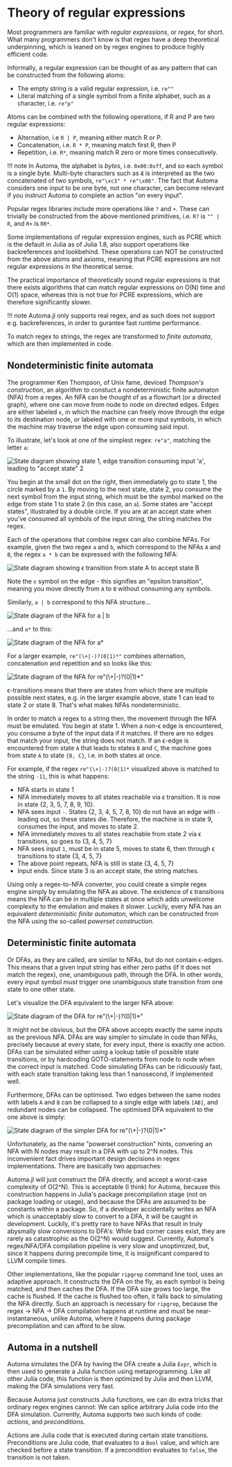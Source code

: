 # Theory of regular expressions
Most programmers are familiar with _regular expressions_, or _regex_, for short.
What many programmers don't know is that regex have a deep theoretical underpinning, which is leaned on by regex engines to produce highly efficient code.

Informally, a regular expression can be thought of as any pattern that can be constructed from the following atoms:
* The empty string is a valid regular expression, i.e. `re""`
* Literal matching of a single symbol from a finite alphabet, such as a character, i.e. `re"p"`

Atoms can be combined with the following operations, if R and P are two regular expressions:
* Alternation, i.e `R | P`, meaning either match R or P.
* Concatenation, i.e. `R * P`, meaning match first R, then P
* Repetition, i.e. `R*`, meaning match R zero or more times consecutively.

!!! note 
    In Automa, the alphabet is _bytes_, i.e. `0x00:0xff`, and so each symbol is a single byte.
    Multi-byte characters such as `Æ` is interpreted as the two concatenated of two symbols,
    `re"\xc3" * re"\x86"`.
    The fact that Automa considers one input to be one byte, not one character, can become relevant if you instruct Automa to complete an action "on every input".

Popular regex libraries include more operations like `?` and `+`.
These can trivially be constructed from the above mentioned primitives,
i.e. `R?` is `"" | R`,
and `R+` is `RR*`.

Some implementations of regular expression engines, such as PCRE which is the default in Julia as of Julia 1.8,
also support operations like backreferences and lookbehind.
These operations can NOT be constructed from the above atoms and axioms, meaning that PCRE expressions are not regular expressions in the theoretical sense.

The practical importance of theoretically sound regular expressions is that there exists algorithms that can match regular expressions on O(N) time and O(1) space,
whereas this is not true for PCRE expressions, which are therefore significantly slower.

!!! note 
    Automa.jl only supports real regex, and as such does not support e.g. backreferences,
    in order to gurantee fast runtime performance.

To match regex to strings, the regex are transformed to _finite automata_, which are then implemented in code.

## Nondeterministic finite automata
The programmer Ken Thompson, of Unix fame, deviced _Thompson's construction_, an algorithm to constuct a nondeterministic finite automaton (NFA) from a regex.
An NFA can be thought of as a flowchart (or a directed graph), where one can move from node to node on directed edges.
Edges are either labeled `ϵ`, in which the machine can freely move through the edge to its destination node,
or labeled with one or more input symbols, in which the machine may traverse the edge upon consuming said input.

To illustrate, let's look at one of the simplest regex: `re"a"`, matching the letter `a`:

![State diagram showing state 1, edge transition consuming input 'a', leading to "accept state" 2](figure/simple.png)

You begin at the small dot on the right, then immediately go to state 1, the circle marked by a `1`.
By moving to the next state, state 2, you consume the next symbol from the input string, which must be the symbol marked on the edge from state 1 to state 2 (in this case, an `a`).
Some states are "accept states", illustrated by a double circle. If you are at an accept state when you've consumed all symbols of the input string, the string matches the regex.

Each of the operations that combine regex can also combine NFAs.
For example, given the two regex `a` and `b`, which correspond to the NFAs `A` and `B`, the regex `a * b` can be expressed with the following NFA:

![State diagram showing ϵ transition from state A to accept state B](figure/cat.png)

Note the `ϵ` symbol on the edge - this signifies an "epsilon transition", meaning you move directly from `A` to `B` without consuming any symbols.

Similarly, `a | b` correspond to this NFA structure...

![State diagram of the NFA for `a | b`](figure/alt.png)

...and `a*` to this:

![State diagram of the NFA for `a*`](figure/kleenestar.png)

For a larger example, `re"(\+|-)?(0|1)*"` combines alternation, concatenation and repetition and so looks like this:

![State diagram of the NFA for `re"(\+|-)?(0|1)*"`](figure/larger.png)

ϵ-transitions means that there are states from which there are multiple possible next states, e.g. in the larger example above, state 1 can lead to state 2 or state 8.
That's what makes NFAs nondeterministic.

In order to match a regex to a string then, the movement through the NFA must be emulated.
You begin at state 1. When a non-ϵ edge is encountered, you consume a byte of the input data if it matches.
If there are no edges that match your input, the string does not match.
If an ϵ-edge is encountered from state `A` that leads to states `B` and `C`, the machine goes from state `A` to state `{B, C}`, i.e. in both states at once.

For example, if the regex `re"(\+|-)?(0|1)*` visualized above is matched to the string `-11`, this is what happens:
* NFA starts in state 1
* NFA immediately moves to all states reachable via ϵ transition. It is now in state {2, 3, 5, 7, 8, 9, 10}.
* NFA sees input `-`. States {2, 3, 4, 5, 7, 8, 10} do not have an edge with `-` leading out, so these states die.
  Therefore, the machine is in state 9, consumes the input, and moves to state 2.
* NFA immediately moves to all states reachable from state 2 via ϵ transitions, so goes to {3, 4, 5, 7}
* NFA sees input `1`, must be in state 5, moves to state 6, then through ϵ transitions to state {3, 4, 5, 7}
* The above point repeats, NFA is still in state {3, 4, 5, 7}
* Input ends. Since state 3 is an accept state, the string matches.

Using only a regex-to-NFA converter, you could create a simple regex engine simply by emulating the NFA as above.
The existence of ϵ transitions means the NFA can be in multiple states at once which adds unwelcome complexity to the emulation and makes it slower.
Luckily, every NFA has an equivalent _determinisitic finite automaton_, which can be constructed from the NFA using the so-called _powerset construction_.

## Deterministic finite automata
Or DFAs, as they are called, are similar to NFAs, but do not contain ϵ-edges.
This means that a given input string has either zero paths (if it does not match the regex), one, unambiguous path, through the DFA.
In other words, every input symbol _must_ trigger one unambiguous state transition from one state to one other state.

Let's visualize the DFA equivalent to the larger NFA above:

![State diagram of the DFA for `re"(\+|-)?(0|1)*"`](figure/large_dfa.png)

It might not be obvious, but the DFA above accepts exactly the same inputs as the previous NFA.
DFAs are way simpler to simulate in code than NFAs, precisely because at every state, for every input, there is exactly one action.
DFAs can be simulated either using a lookup table of possible state transitions,
or by hardcoding GOTO-statements from node to node when the correct input is matched.
Code simulating DFAs can be ridicuously fast, with each state transition taking less than 1 nanosecond, if implemented well.

Furthermore, DFAs can be optimised.
Two edges between the same nodes with labels `A` and `B` can be collapsed to a single edge with labels `[AB]`, and redundant nodes can be collapsed.
The optimised DFA equivalent to the one above is simply: 

![State diagram of the simpler DFA for `re"(\+|-)?(0|1)*"`](figure/large_machine.png)

Unfortunately, as the name "powerset construction" hints, convering an NFA with N nodes may result in a DFA with up to 2^N nodes.
This inconvenient fact drives important design decisions in regex implementations.
There are basically two approaches:

Automa.jl will just construct the DFA directly, and accept a worst-case complexity of O(2^N).
This is acceptable (I think) for Automa, because this construction happens in Julia's package precompilation stage (not on package loading or usage),
and because the DFAs are assumed to be constants within a package.
So, if a developer accidentally writes an NFA which is unacceptably slow to convert to a DFA, it will be caught in development.
Luckily, it's pretty rare to have NFAs that result in truly abysmally slow conversions to DFA's:
While bad corner cases exist, they are rarely as catastrophic as the O(2^N) would suggest.
Currently, Automa's regex/NFA/DFA compilation pipeline is very slow and unoptimized, but, since it happens during precompile time, it is insignificant compared to LLVM compile times.

Other implementations, like the popular `ripgrep` command line tool, uses an adaptive approach.
It constructs the DFA on the fly, as each symbol is being matched, and then caches the DFA.
If the DFA size grows too large, the cache is flushed.
If the cache is flushed too often, it falls back to simulating the NFA directly.
Such an approach is necessary for `ripgrep`, because the regex -> NFA -> DFA compilation happens at runtime and must be near-instantaneous, unlike Automa, where it happens during package precompilation and can afford to be slow.

## Automa in a nutshell
Automa simulates the DFA by having the DFA create a Julia `Expr`, which is then used to generate a Julia function using metaprogramming.
Like all other Julia code, this function is then optimized by Julia and then LLVM, making the DFA simulations very fast.

Because Automa just constructs Julia functions, we can do extra tricks that ordinary regex engines cannot:
We can splice arbitrary Julia code into the DFA simulation.
Currently, Automa supports two such kinds of code: _actions_, and _preconditions_.

Actions are Julia code that is executed during certain state transitions.
Preconditions are Julia code, that evaluates to a `Bool` value, and which are checked before a state transition.
If a precondition evaluates to `false`, the transition is not taken.
